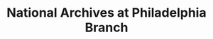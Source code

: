 ---
layout: repo
title: "National Archives at Philadelphia Branch"
id: 14512
permalink: repos/14512/
---
